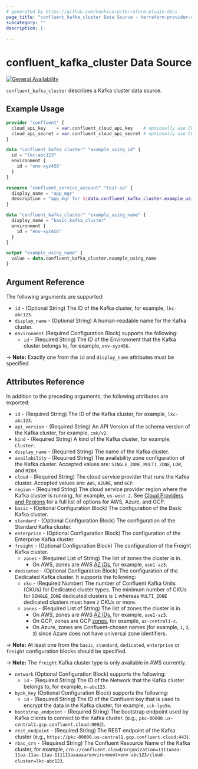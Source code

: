 ```yaml
---
# generated by https://github.com/hashicorp/terraform-plugin-docs
page_title: "confluent_kafka_cluster Data Source - terraform-provider-confluent"
subcategory: ""
description: |-
  
---
```


# confluent_kafka_cluster Data Source

[![General Availability](https://img.shields.io/badge/Lifecycle%20Stage-General%20Availability-%2345c6e8)](https://docs.confluent.io/cloud/current/api.html#section/Versioning/API-Lifecycle-Policy)

`confluent_kafka_cluster` describes a Kafka cluster data source.

## Example Usage

```terraform
provider "confluent" {
  cloud_api_key    = var.confluent_cloud_api_key    # optionally use CONFLUENT_CLOUD_API_KEY env var
  cloud_api_secret = var.confluent_cloud_api_secret # optionally use CONFLUENT_CLOUD_API_SECRET env var
}

data "confluent_kafka_cluster" "example_using_id" {
  id = "lkc-abc123"
  environment {
    id = "env-xyz456"
  }
}

resource "confluent_service_account" "test-sa" {
  display_name = "app_mgr"
  description = "app_mgr for ${data.confluent_kafka_cluster.example_using_id.display_name}"
}

data "confluent_kafka_cluster" "example_using_name" {
  display_name = "basic_kafka_cluster"
  environment {
    id = "env-xyz456"
  }
}

output "example_using_name" {
  value = data.confluent_kafka_cluster.example_using_name
}
```

<!-- schema generated by tfplugindocs -->
## Argument Reference

The following arguments are supported:

- `id` - (Optional String) The ID of the Kafka cluster, for example, `lkc-abc123`.
- `display_name` - (Optional String) A human-readable name for the Kafka cluster.
- `environment` (Required Configuration Block) supports the following:
    - `id` - (Required String) The ID of the Environment that the Kafka cluster belongs to, for example, `env-xyz456`.

-> **Note:** Exactly one from the `id` and `display_name` attributes must be specified.

## Attributes Reference

In addition to the preceding arguments, the following attributes are exported:

- `id` - (Required String) The ID of the Kafka cluster, for example, `lkc-abc123`.
- `api_version` - (Required String) An API Version of the schema version of the Kafka cluster, for example, `cmk/v2`.
- `kind` - (Required String) A kind of the Kafka cluster, for example, `Cluster`.
- `display_name` - (Required String) The name of the Kafka cluster.
- `availability` - (Required String) The availability zone configuration of the Kafka cluster. Accepted values are: `SINGLE_ZONE`, `MULTI_ZONE`, `LOW`, and `HIGH`.
- `cloud` - (Required String) The cloud service provider that runs the Kafka cluster. Accepted values are: `AWS`, `AZURE`, and `GCP`.
- `region` - (Required String) The cloud service provider region where the Kafka cluster is running, for example, `us-west-2`. See [Cloud Providers and Regions](https://docs.confluent.io/cloud/current/clusters/regions.html#cloud-providers-and-regions) for a full list of options for AWS, Azure, and GCP.
- `basic` - (Optional Configuration Block) The configuration of the Basic Kafka cluster.
- `standard` - (Optional Configuration Block) The configuration of the Standard Kafka cluster.
- `enterprise` - (Optional Configuration Block) The configuration of the Enterprise Kafka cluster.
- `freight` - (Optional Configuration Block) The configuration of the Freight Kafka cluster.
  - `zones` - (Required List of String) The list of zones the cluster is in.
      - On AWS, zones are AWS [AZ IDs](https://docs.aws.amazon.com/ram/latest/userguide/working-with-az-ids.html), for example, `use1-az3`.
- `dedicated` - (Optional Configuration Block) The configuration of the Dedicated Kafka cluster. It supports the following:
    - `cku` - (Required Number) The number of Confluent Kafka Units (CKUs) for Dedicated cluster types. The minimum number of CKUs for `SINGLE_ZONE` dedicated clusters is `1` whereas `MULTI_ZONE` dedicated clusters must have `2` CKUs or more.
    - `zones` - (Required List of String) The list of zones the cluster is in.
      - On AWS, zones are AWS [AZ IDs](https://docs.aws.amazon.com/ram/latest/userguide/working-with-az-ids.html), for example, `use1-az3`.
      - On GCP, zones are GCP [zones](https://cloud.google.com/compute/docs/regions-zones), for example, `us-central1-c`.
      - On Azure, zones are Confluent-chosen names (for example, `1`, `2`, `3`) since Azure does not have universal zone identifiers.

-> **Note:** At least one from the `basic`, `standard`, `dedicated`, `enterprise` or `freight` configuration blocks should be specified.

-> **Note:** The `freight` Kafka cluster type is only available in AWS currently.

- `network` (Optional Configuration Block) supports the following:
    - `id` - (Required String) The ID of the Network that the Kafka cluster belongs to, for example, `n-abc123`.
- `byok_key` (Optional Configuration Block) supports the following:
    - `id` - (Required String) The ID of the Confluent key that is used to encrypt the data in the Kafka cluster, for example, `cck-lye5m`.
- `bootstrap_endpoint` - (Required String) The bootstrap endpoint used by Kafka clients to connect to the Kafka cluster. (e.g., `pkc-00000.us-central1.gcp.confluent.cloud:9092`).
- `rest_endpoint` - (Required String) The REST endpoint of the Kafka cluster (e.g., `https://pkc-00000.us-central1.gcp.confluent.cloud:443`).
- `rbac_crn` - (Required String) The Confluent Resource Name of the Kafka cluster, for example, `crn://confluent.cloud/organization=1111aaaa-11aa-11aa-11aa-111111aaaaaa/environment=env-abc123/cloud-cluster=lkc-abc123`.
